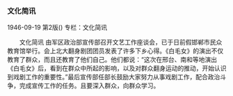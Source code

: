 ### 文化简讯

1946-09-19
第2版()
专栏：文化简讯

　　文化简讯
    由军区政治部宣传部召开文艺工作座谈会，已于日前假邯郸市民众教育馆举行。会上北大翻身剧团团员发表了许多下乡心得。《白毛女》的演出不仅教育了群众，而且还教育了他们自己。他们都说：“这次在邢台、南和等地演出《白毛女》后，看到在群众中所起的影响，以及对群众翻身运动的推动，开始认识到戏剧工作的重要性。”最后宣传部任部长鼓励大家努力从事戏剧工作，配合政治斗争，完成宣传工作的任务。且要深入群众，向群众学习。
